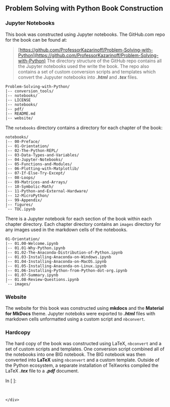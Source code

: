 
## Problem Solving with Python Book Construction
### Jupyter Notebooks
This book was constructed using Jupyter notebooks. The GitHub.com repo for the book can be found at:
    
 > [https://github.com/ProfessorKazarinoff/Problem-Solving-with-Python](https://github.com/ProfessorKazarinoff/Problem-Solving-with-Python)
The directory structure of the GitHub repo contains all the Jupyter notebooks used the write the book. The repo also contains a set of custom conversion scripts and templates which convert the Jupyuter notebooks into **_.html_** and **_.tex_** files.
```text
Problem-Solving-with-Python/
|-- conversion_tools/
|-- notebooks/
|-- LICENSE
|-- notebooks/
|-- pdf/
|-- README.md
|-- website/
```
The ```notebooks``` directory contains a directory for each chapter of the book:
```text
notebooks/
|-- 00-Preface/
|-- 01-Orientation/
|-- 02-The-Python-REPL/
|-- 03-Data-Types-and-Variables/
|-- 04-Jupyter-Notebooks/
|-- 05-Functions-and-Modules/
|-- 06-Plotting-with-Matplotlib/
|-- 07-If-Else-Try-Except/
|-- 08-Loops/
|-- 09-Matrices-and-Arrays/
|-- 10-Symbolic-Math/
|-- 11-Python-and-External-Hardware/
|-- 12-MicroPython/
|-- 99-Appendix/
|-- figures/
`-- TOC.ipynb
```

There is a Jupyter notebook for each section of the book within each chapter directory. Each chapter directory contains an ```images``` directory for any images used in the markdown cells of the notebooks.

```text
01-Orientation/
|-- 01.00-Welcome.ipynb
|-- 01.01-Why-Python.ipynb
|-- 01.02-The-Anaconda-Distribution-of-Python.ipynb
|-- 01.03-Installing-Anaconda-on-Windows.ipynb
|-- 01.04-Installing-Anaconda-on-MacOS.ipynb
|-- 01.05-Installing-Anaconda-on-Linux.ipynb
|-- 01.06-Installing-Python-from-Python-dot-org.ipynb
|-- 01.07-Summary.ipynb
|-- 01.08-Review-Questions.ipynb
`-- images/
```
### Website
The website for this book was constructed using **mkdocs** and the **Material for MkDocs** theme. Jupyter noteboks were exported to **_.html_** files with markdown cells unformatted using a custom script and ```nbconvert```.
### Hardcopy
The hard copy of the book was constructed using LaTeX, ```nbconvert``` and a set of custom scripts and templates. One conversion script combined all of the notebooks into one BIG notebook.  The BIG notebook was then converted into **LaTeX** using ```nbconvert``` and a custom template. Outside of the Python ecosystem, a separate installation of TeXworks compiled the LaTeX **_.tex_** file to a **_.pdf_** document.
<div class="cell border-box-sizing code_cell rendered">
<div class="input">
<div class="prompt input_prompt">In&nbsp;[&nbsp;]:</div>
<div class="inner_cell">
    <div class="input_area">
<div class=" highlight hl-ipython3"><pre><span></span> 
</pre></div>

    </div>
</div>
</div>

</div>
 

